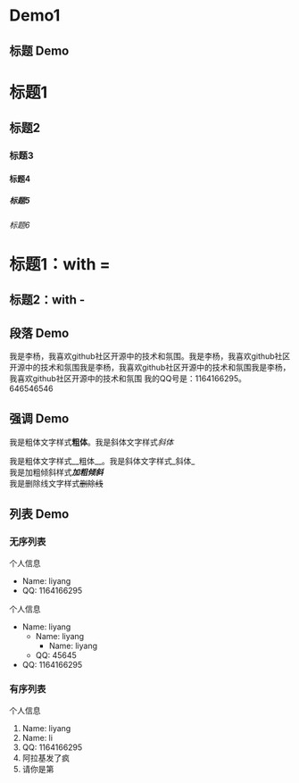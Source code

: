 # Demo1

## 标题 Demo

# 标题1
## 标题2
### 标题3
#### 标题4
##### 标题5
###### 标题6

标题1：with =
===

标题2：with -
---


## 段落 Demo

我是李杨，我喜欢github社区开源中的技术和氛围。我是李杨，我喜欢github社区开源中的技术和氛围我是李杨，我喜欢github社区开源中的技术和氛围我是李杨，我喜欢github社区开源中的技术和氛围
    我的QQ号是：1164166295。  
    646546546
## 强调 Demo

我是粗体文字样式**粗体**。我是斜体文字样式*斜体*  

我是粗体文字样式__粗体__。我是斜体文字样式_斜体_  
我是加粗倾斜样式***加粗倾斜***  
我是删除线文字样式~~删除线~~
## 列表 Demo

### 无序列表

个人信息
* Name: liyang 
* QQ: 1164166295

个人信息
- Name: liyang 
  - Name: liyang
    - Name: liyang   
  - QQ: 45645
- QQ: 1164166295  

### 有序列表

个人信息
1. Name: liyang 
  1. Name: li
2. QQ: 1164166295
4. 阿拉基发了疯
3. 请你是第
